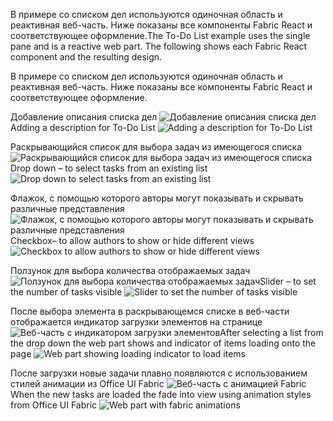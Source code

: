 <span data-ttu-id="b7a62-p111">В примере со списком дел используются одиночная область и реактивная веб-часть. Ниже показаны все компоненты Fabric React и соответствующее оформление.</span><span class="sxs-lookup"><span data-stu-id="b7a62-p111">The To-Do List example uses the single pane and is a reactive web part. The following shows each Fabric React component and the resulting design.</span></span>

В примере со списком дел используются одиночная область и реактивная веб-часть. Ниже показаны все компоненты Fabric React и соответствующее оформление.

<span data-ttu-id="b7a62-174">Добавление описания списка дел ![Добавление описания списка дел](../../../../images/design-wp-todo-pp-description.png)</span><span class="sxs-lookup"><span data-stu-id="b7a62-174">Adding a description for To-Do List ![Adding a description for To-Do List](../../../../images/design-wp-todo-pp-description.png)</span></span>

<span data-ttu-id="b7a62-175">Раскрывающийся список для выбора задач из имеющегося списка ![Раскрывающийся список для выбора задач из имеющегося списка](../../../../images/design-wp-todo-pp-dropdown.png)</span><span class="sxs-lookup"><span data-stu-id="b7a62-175">Drop down – to select tasks from an existing list ![Drop down to select tasks from an existing list](../../../../images/design-wp-todo-pp-dropdown.png)</span></span>

<span data-ttu-id="b7a62-176">Флажок, с помощью которого авторы могут показывать и скрывать различные представления ![Флажок, с помощью которого авторы могут показывать и скрывать различные представления](../../../../images/design-wp-todo-pp-checkbox.png)</span><span class="sxs-lookup"><span data-stu-id="b7a62-176">Checkbox– to allow authors to show or hide different views ![Checkbox to allow authors to show or hide different views](../../../../images/design-wp-todo-pp-checkbox.png)</span></span>

<span data-ttu-id="b7a62-177">Ползунок для выбора количества отображаемых задач ![Ползунок для выбора количества отображаемых задач](../../../../images/design-wp-todo-pp-slider.png)</span><span class="sxs-lookup"><span data-stu-id="b7a62-177">Slider – to set the number of tasks visible ![Slider to set the number of tasks visible](../../../../images/design-wp-todo-pp-slider.png)</span></span>

<span data-ttu-id="b7a62-178">После выбора элемента в раскрывающемся списке в веб-части отображается индикатор загрузки элементов на странице ![Веб-часть с индикатором загрузки элементов](../../../../images/design-wp-todo-loading-indicator.png)</span><span class="sxs-lookup"><span data-stu-id="b7a62-178">After selecting a list from the drop down the web part shows and indicator of items loading onto the page ![Web part showing loading indicator to load items](../../../../images/design-wp-todo-loading-indicator.png)</span></span>

<span data-ttu-id="b7a62-179">После загрузки новые задачи плавно появляются с использованием стилей анимации из Office UI Fabric ![Веб-часть с анимацией Fabric](../../../../images/design-wp-todo-fabric-animations.png)</span><span class="sxs-lookup"><span data-stu-id="b7a62-179">When the new tasks are loaded the fade into view using animation styles from Office UI Fabric ![Web part with fabric animations](../../../../images/design-wp-todo-fabric-animations.png)</span></span>
